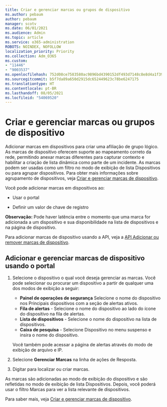 ```yaml
---
title: Criar e gerenciar marcas ou grupos de dispositivo
ms.author: pebaum
author: pebaum
manager: scotv
ms.date: 06/01/2021
ms.audience: Admin
ms.topic: article
ms.service: o365-administration
ROBOTS: NOINDEX, NOFOLLOW
localization_priority: Priority
ms.collection: Adm_O365
ms.custom:
- "11446"
- "9003537"
ms.openlocfilehash: 752d08ce7583580ac9896bd4390152df493d7148c8e8d4a1f39d86fc87785a7f
ms.sourcegitcommit: b5f7da89a650d2915dc652449623c78be6247175
ms.translationtype: HT
ms.contentlocale: pt-BR
ms.lasthandoff: 08/05/2021
ms.locfileid: "54069520"
---
```

# <a name="create-and-manage-device-tags-or-groups"></a>Criar e gerenciar marcas ou grupos de dispositivo

Adicionar marcas em dispositivos para criar uma afiliação de grupo lógico. As marcas de dispositivo oferecem suporte ao mapeamento correto da rede, permitindo anexar marcas diferentes para capturar contexto e habilitar a criação de lista dinâmica como parte de um incidente. As marcas podem ser usadas como um filtro no modo de exibição de lista Dispositivos ou para agrupar dispositivos. Para obter mais informações sobre agrupamento de dispositivos, veja [Criar e gerenciar marcas de dispositivo](/microsoft-365/security/defender-endpoint/machine-tags).

Você pode adicionar marcas em dispositivos ao:

- Usar o portal

- Definir um valor de chave de registro
 
**Observação:** Pode haver latência entre o momento que uma marca for adicionada a um dispositivo e sua disponibilidade na lista de dispositivos e na página de dispositivo.

Para adicionar marcas de dispositivo usando a API, veja a [API Adicionar ou remover marcas de dispositivo](/microsoft-365/security/defender-endpoint/add-or-remove-machine-tags).

## <a name="add-and-manage-device-tags-using-the-portal"></a>Adicionar e gerenciar marcas de dispositivo usando o portal

1. Selecione o dispositivo o qual você deseja gerenciar as marcas. Você pode selecionar ou procurar um dispositivo a partir de qualquer uma dos modos de exibição a seguir:

    - **Painel de operações de segurança** Selecione o nome do dispositivo nos Principais dispositivos com a seção de alertas ativos.
    - **Fila de alertas** - Selecione o nome do dispositivo ao lado do ícone do dispositivo na fila de alertas.
    - **Lista de dispositivos** - Selecione o nome do dispositivo na lista de dispositivos.
    - **Caixa de pesquisa** - Selecione Dispositivo no menu suspenso e insira o nome do dispositivo.

    Você também pode acessar a página de alertas através do modo de exibição de arquivo e IP.

1. Selecione **Gerenciar Marcas** na linha de ações de Resposta.

1. Digitar para localizar ou criar marcas.

As marcas são adicionadas ao modo de exibição do dispositivo e são refletidas no modo de exibição de lista Dispositivos. Depois, você poderá usar o filtro Marcas para ver a lista relevante de dispositivos.

Para saber mais, veja [Criar e gerenciar marcas de dispositivo](/microsoft-365/security/defender-endpoint/machine-tags).